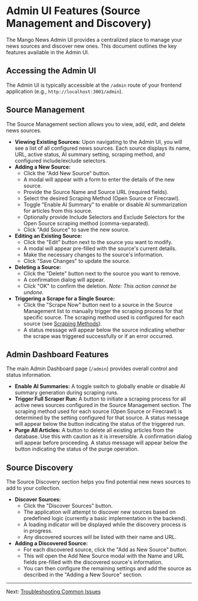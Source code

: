 # Admin UI Features (Source Management and Discovery)

The Mango News Admin UI provides a centralized place to manage your news sources and discover new ones. This document outlines the key features available in the Admin UI.

## Accessing the Admin UI

The Admin UI is typically accessible at the `/admin` route of your frontend application (e.g., `http://localhost:3001/admin`).

## Source Management

The Source Management section allows you to view, add, edit, and delete news sources.

-   **Viewing Existing Sources:** Upon navigating to the Admin UI, you will see a list of all configured news sources. Each source displays its name, URL, active status, AI summary setting, scraping method, and configured include/exclude selectors.
-   **Adding a New Source:**
    -   Click the "Add New Source" button.
    -   A modal will appear with a form to enter the details of the new source.
    -   Provide the Source Name and Source URL (required fields).
    -   Select the desired Scraping Method (Open Source or Firecrawl).
    -   Toggle "Enable AI Summary" to enable or disable AI summarization for articles from this source.
    -   Optionally provide Include Selectors and Exclude Selectors for the Open Source scraping method (comma-separated).
    -   Click "Add Source" to save the new source.
-   **Editing an Existing Source:**
    -   Click the "Edit" button next to the source you want to modify.
    -   A modal will appear pre-filled with the source's current details.
    -   Make the necessary changes to the source's information.
    -   Click "Save Changes" to update the source.
-   **Deleting a Source:**
    -   Click the "Delete" button next to the source you want to remove.
    -   A confirmation dialog will appear.
    -   Click "OK" to confirm the deletion. *Note: This action cannot be undone.*
-   **Triggering a Scrape for a Single Source:**
    -   Click the "Scrape Now" button next to a source in the Source Management list to manually trigger the scraping process for that specific source. The scraping method used is configured for each source (see [Scraping Methods](scraping-methods.md)).
    -   A status message will appear below the source indicating whether the scrape was triggered successfully or if an error occurred.

## Admin Dashboard Features

The main Admin Dashboard page (`/admin`) provides overall control and status information.

-   **Enable AI Summaries:** A toggle switch to globally enable or disable AI summary generation during scraping runs.
-   **Trigger Full Scraper Run:** A button to initiate a scraping process for all active news sources configured in the Source Management section. The scraping method used for each source (Open Source or Firecrawl) is determined by the setting configured for that source. A status message will appear below the button indicating the status of the triggered run.
-   **Purge All Articles:** A button to delete all existing articles from the database. Use this with caution as it is irreversible. A confirmation dialog will appear before proceeding. A status message will appear below the button indicating the status of the purge operation.

## Source Discovery

The Source Discovery section helps you find potential new news sources to add to your collection.

-   **Discover Sources:**
    -   Click the "Discover Sources" button.
    -   The application will attempt to discover new sources based on predefined logic (currently a basic implementation in the backend).
    -   A loading indicator will be displayed while the discovery process is in progress.
    -   Any discovered sources will be listed with their name and URL.
-   **Adding a Discovered Source:**
    -   For each discovered source, click the "Add as New Source" button.
    -   This will open the Add New Source modal with the Name and URL fields pre-filled with the discovered source's information.
    -   You can then configure the remaining settings and add the source as described in the "Adding a New Source" section.

---

Next: [Troubleshooting Common Issues](troubleshooting.md)
